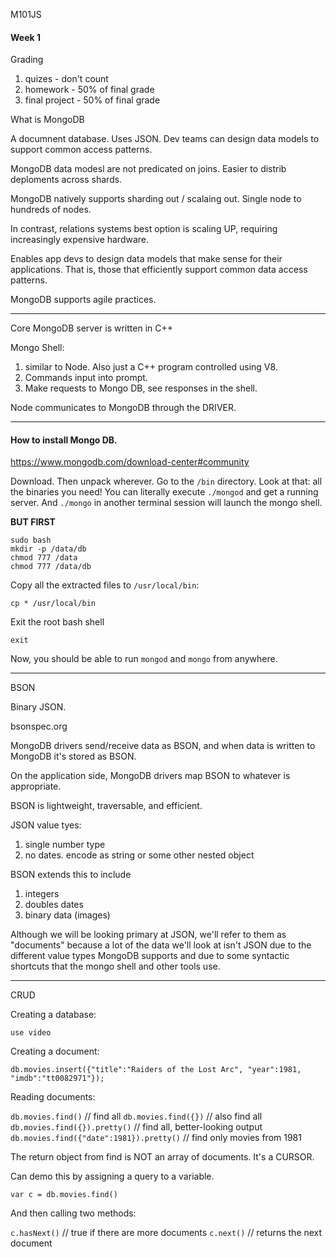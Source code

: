 M101JS

#### Week 1

Grading

1. quizes - don't count
2. homework - 50% of final grade
3. final project - 50% of final grade

What is MongoDB

A documnent database.
Uses JSON.
Dev teams can design data models to support common access patterns.

MongoDB data modesl are not predicated on joins. Easier to distrib deploments across shards.

MongoDB natively supports sharding out / scalaing out. Single node to hundreds of nodes.

In contrast, relations systems best option is scaling UP, requiring increasingly expensive hardware.

Enables app devs to design data models that make sense for their applications. That is, those that efficiently support common data access patterns.

MongoDB supports agile practices.

--------------

Core MongoDB server is written in C++

Mongo Shell:

1. similar to Node. Also just a C++ program controlled using V8.
2. Commands input into prompt.
3. Make requests to Mongo DB, see responses in the shell.

Node communicates to MongoDB through the DRIVER.

--------------

#### How to install Mongo DB.

https://www.mongodb.com/download-center#community

Download. Then unpack wherever. Go to the `/bin` directory. Look at that: all the binaries you need! You can literally execute `./mongod` and get a running server. And `./mongo` in another terminal session will launch the mongo shell.

**BUT FIRST**

```
sudo bash
mkdir -p /data/db
chmod 777 /data
chmod 777 /data/db
```

Copy all the extracted files to `/usr/local/bin`:

```
cp * /usr/local/bin
```

Exit the root bash shell

```
exit
```

Now, you should be able to run `mongod` and `mongo` from anywhere.

----------------

BSON

Binary JSON.

bsonspec.org

MongoDB drivers send/receive data as BSON, and when data is written to MongoDB it's stored as BSON.

On the application side, MongoDB drivers map BSON to whatever is appropriate.

BSON is lightweight, traversable, and efficient.

JSON value tyes:
1. single number type
2. no dates. encode as string or some other nested object

BSON extends this to include
1. integers
2. doubles dates
3. binary data (images)

Although we will be looking primary at JSON, we'll refer to them as "documents" because a lot of the data we'll look at isn't JSON due to the different value types MongoDB supports and due to some syntactic shortcuts that the mongo shell and other tools use.

-----------

CRUD

Creating a database:

`use video`

Creating a document:

`db.movies.insert({"title":"Raiders of the Lost Arc", "year":1981, "imdb":"tt0082971"});
`

Reading documents:

`db.movies.find()`    // find all
`db.movies.find({})`  // also find all
`db.movies.find({}).pretty()`  // find all, better-looking output
`db.movies.find({"date":1981}).pretty()`  // find only movies from 1981

The return object from find is NOT an array of documents. It's a CURSOR.

Can demo this by assigning a query to a variable.

`var c = db.movies.find()`

And then calling two methods:

`c.hasNext()`  // true if there are more documents
`c.next()`  // returns the next document

